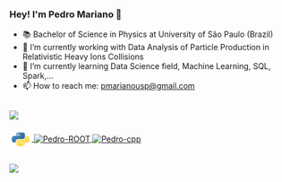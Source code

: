 ### Hey! I'm Pedro Mariano 👋

- 📚 Bachelor of Science in Physics at University of São Paulo (Brazil)
- 🔭 I’m currently working with Data Analysis of Particle Production in Relativistic Heavy Ions Collisions
- 🌱 I’m currently learning Data Science field, Machine Learning, SQL, Spark,...
- 📫 How to reach me: pmarianousp@gmail.com

##

<div>
  <a href="https://github.com/pemariano">
<!--   <img height="180em" src="https://github-readme-stats.vercel.app/api?username=pemariano&show_icons=true&theme=dracula&include_all_commits=true&count_private=true"/> -->
  <img height="110em" src="https://github-readme-stats.vercel.app/api/top-langs/?username=pemariano&layout=compact&langs_count=7&theme=dracula"/>
</div>
  
<div style="display: inline_block"><br>
  <img align="center" alt="Pedro-Python" height="30" width="40" src="https://raw.githubusercontent.com/devicons/devicon/master/icons/python/python-original.svg">
  <img align="center" alt="Pedro-ROOT" height="30" width="30" src="https://avatars.githubusercontent.com/u/6450093?s=200&v=4">
  <img align="center" alt="Pedro-cpp" height="30" width="40" src="https://cdn.jsdelivr.net/gh/devicons/devicon/icons/c/c-original.svg">
</div>

##
<div>
  <a href="" target="_blank"><img src="http://ForTheBadge.com/images/badges/built-with-science.svg" target="_blank"></a>
</div>
  
<!--
**pemariano/pemariano** is a ✨ _special_ ✨ repository because its `README.md` (this file) appears on your GitHub profile.

Here are some ideas to get you started:

- 👯 I’m looking to collaborate on ...
- 🤔 I’m looking for help with ...
- 💬 Ask me about ...
- 😄 Pronouns: ...
- ⚡ Fun fact: ...
-->
